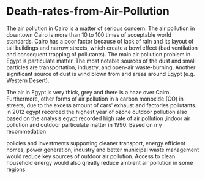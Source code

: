 # Death-rates-from-Air-Pollution

The air pollution in Cairo is a matter of serious concern. The air pollution in downtown Cairo is more than 10 to 100 times of acceptable world standards. Cairo has a poor factor because of lack of rain and its layout of tall buildings and narrow streets, which create a bowl effect (bad ventilation and consequent trapping of pollutants). The main air pollution problem in Egypt is particulate matter. The most notable sources of the dust and small particles are transportation, industry, and open-air waste-burning. Another significant source of dust is wind blown from arid areas around Egypt (e.g. Western Desert).

The air in Egypt is very thick, grey and there is a haze over Cairo. Furthermore, other forms of air pollution in a carbon monoxide (CO) in streets, due to the excess amount of cars' exhaust and factories pollutants. in 2012 egypt recorded the highest year of ozone outdoor pollution also based on the analysis egypt recorded high rate of air pollution ,indoor air pollution and  outdoor particulate matter in 1990. Based on my recommedation  

policies and investments supporting cleaner transport, energy efficient homes, power generation, industry and better municipal waste management would reduce key sources of outdoor air pollution. Access to clean household energy would also greatly reduce ambient air pollution in some regions
